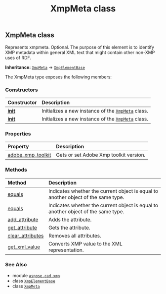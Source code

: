 ﻿---
title: XmpMeta class
second_title: Aspose.CAD for Python via .NET API References
description: 
type: docs
weight: 80
url: /python-net/aspose.cad.xmp/xmpmeta/
is_root: false
---

## XmpMeta class

Represents xmpmeta. Optional.
The purpose of this element is to identify XMP metadata within general XML text that might contain other non-XMP uses of RDF.



**Inheritance:** [`XmpMeta`](/cad/python-net/aspose.cad.xmp/xmpmeta) → 
[`XmpElementBase`](/cad/python-net/aspose.cad.xmp/xmpelementbase)



The XmpMeta type exposes the following members:

### Constructors
| Constructor | Description |
| :- | :- |
| [__init__](/cad/python-net/aspose.cad.xmp/xmpmeta/__init__/#str) | Initializes a new instance of the [`XmpMeta`](/cad/python-net/aspose.cad.xmp/xmpmeta) class. |
| [__init__](/cad/python-net/aspose.cad.xmp/xmpmeta/__init__/#) | Initializes a new instance of the [`XmpMeta`](/cad/python-net/aspose.cad.xmp/xmpmeta) class. |


### Properties
| Property | Description |
| :- | :- |
| [adobe_xmp_toolkit](/cad/python-net/aspose.cad.xmp/xmpmeta/adobe_xmp_toolkit) | Gets or set Adobe Xmp toolkit version. |


### Methods
| Method | Description |
| :- | :- |
| [equals](/cad/python-net/aspose.cad.xmp/xmpmeta/equals/#aspose.cad.xmp.XmpMeta) | Indicates whether the current object is equal to another object of the same type. |
| [equals](/cad/python-net/aspose.cad.xmp/xmpmeta/equals/#aspose.cad.xmp.XmpElementBase) | Indicates whether the current object is equal to another object of the same type. |
| [add_attribute](/cad/python-net/aspose.cad.xmp/xmpmeta/add_attribute/#str-str) | Adds the attribute. |
| [get_attribute](/cad/python-net/aspose.cad.xmp/xmpmeta/get_attribute/#str) | Gets the attribute. |
| [clear_attributes](/cad/python-net/aspose.cad.xmp/xmpmeta/clear_attributes/#) | Removes all attributes. |
| [get_xml_value](/cad/python-net/aspose.cad.xmp/xmpmeta/get_xml_value/#) | Converts XMP value to the XML representation. |



### See Also
* module [`aspose.cad.xmp`](..)
* class [`XmpElementBase`](/cad/python-net/aspose.cad.xmp/xmpelementbase)
* class [`XmpMeta`](/cad/python-net/aspose.cad.xmp/xmpmeta)
